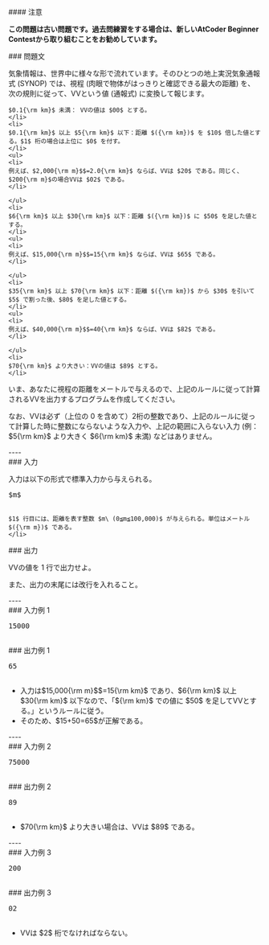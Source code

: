 <div>

<div>
#### 注意
<p>
<b>
この問題は古い問題です。過去問練習をする場合は、新しいAtCoder Beginner Contestから取り組むことをお勧めしています。
</b>

</p>
### 問題文
<section>

気象情報は、世界中に様々な形で流れています。そのひとつの地上実況気象通報式 (SYNOP) では、視程 (肉眼で物体がはっきりと確認できる最大の距離) を、次の規則に従って、VVという値 (通報式) に変換して報じます。
```<li>
$0.1{\rm km}$ 未満： VVの値は $00$ とする。
</li>
<li>
$0.1{\rm km}$ 以上 $5{\rm km}$ 以下：距離 $({\rm km})$ を $10$ 倍した値とする。$1$ 桁の場合は上位に $0$ を付す。
</li>
<ul>
<li>
例えば、$2,000{\rm m}$$=2.0{\rm km}$ ならば、VVは $20$ である。同じく、$200{\rm m}$の場合VVは $02$ である。
</li>

</ul>
<li>
$6{\rm km}$ 以上 $30{\rm km}$ 以下：距離 $({\rm km})$ に $50$ を足した値とする。
</li>
<ul>
<li>
例えば、$15,000{\rm m}$$=15{\rm km}$ ならば、VVは $65$ である。
</li>

</ul>
<li>
$35{\rm km}$ 以上 $70{\rm km}$ 以下：距離 $({\rm km})$ から $30$ を引いて $5$ で割った後、$80$ を足した値とする。
</li>
<ul>
<li>
例えば、$40,000{\rm m}$$=40{\rm km}$ ならば、VVは $82$ である。
</li>

</ul>
<li>
$70{\rm km}$ より大きい：VVの値は $89$ とする。
</li>
```

いま、あなたに視程の距離をメートルで与えるので、上記のルールに従って計算されるVVを出力するプログラムを作成してください。


なお、VVは必ず（上位の $0$ を含めて）$2$桁の整数であり、上記のルールに従って計算した時に整数にならないような入力や、上記の範囲に入らない入力 (例：$5{\rm km}$ より大きく $6{\rm km}$ 未満) などはありません。

</section>

</div>
----
<div>
<div>
### 入力
<section>

入力は以下の形式で標準入力から与えられる。
<pre>
$m$

</pre>
```<li>
$1$ 行目には、距離を表す整数 $m\ (0≦m≦100,000)$ が与えられる。単位はメートル $({\rm m})$ である。
</li>
```

</section>

</div>
<div>
### 出力
<section>

VVの値を $1$ 行で出力せよ。

また、出力の末尾には改行を入れること。

</section>

</div>

</div>
----
<div>
### 入力例 1
<section>
<pre>
15000

</pre>

</section>

</div>
<div>
### 出力例 1
<section>
<pre>
65

</pre>
<ul>
<li>
入力は$15,000{\rm m}$$=15{\rm km}$ であり、$6{\rm km}$ 以上 $30{\rm km}$ 以下なので、「${\rm km}$ での値に $50$ を足してVVとする。」というルールに従う。
</li>
<li>
そのため、$15+50=65$が正解である。
</li>

</ul>

</section>

</div>
----
<div>
### 入力例 2
<section>
<pre>
75000

</pre>

</section>

</div>
<div>
### 出力例 2
<section>
<pre>
89

</pre>
<ul>
<li>
$70{\rm km}$ より大きい場合は、VVは $89$ である。
</li>

</ul>

</section>

</div>
----
<div>
### 入力例 3
<section>
<pre>
200

</pre>

</section>

</div>
<div>
### 出力例 3
<section>
<pre>
02

</pre>
<ul>
<li>
VVは $2$ 桁でなければならない。
</li>

</ul>

</section>

</div>


</div>
